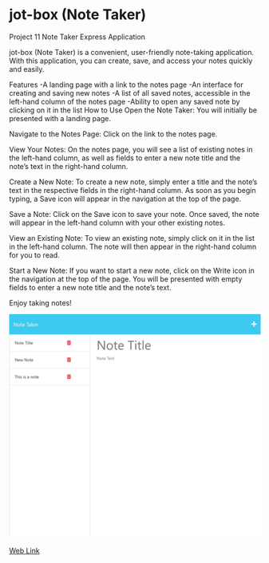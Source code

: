 # jot-box (Note Taker)
Project 11 Note Taker Express Application

jot-box (Note Taker) is a convenient, user-friendly note-taking application. With this application, you can create, save, and access your notes quickly and easily.

Features
-A landing page with a link to the notes page
-An interface for creating and saving new notes
-A list of all saved notes, accessible in the left-hand column of the notes page
-Ability to open any saved note by clicking on it in the list
How to Use
Open the Note Taker: You will initially be presented with a landing page.

Navigate to the Notes Page: Click on the link to the notes page.

View Your Notes: On the notes page, you will see a list of existing notes in the left-hand column, as well as fields to enter a new note title and the note’s text in the right-hand column.

Create a New Note: To create a new note, simply enter a title and the note’s text in the respective fields in the right-hand column. As soon as you begin typing, a Save icon will appear in the navigation at the top of the page.

Save a Note: Click on the Save icon to save your note. Once saved, the note will appear in the left-hand column with your other existing notes.

View an Existing Note: To view an existing note, simply click on it in the list in the left-hand column. The note will then appear in the right-hand column for you to read.

Start a New Note: If you want to start a new note, click on the Write icon in the navigation at the top of the page. You will be presented with empty fields to enter a new note title and the note’s text.


Enjoy taking notes!

![Website Image](https://github.com/IlirHajdari/jot-box/blob/main/Assets/images/jot-box%20image.png)

[Web Link](https://jot-box-526a4c309a2a.herokuapp.com/notes)


